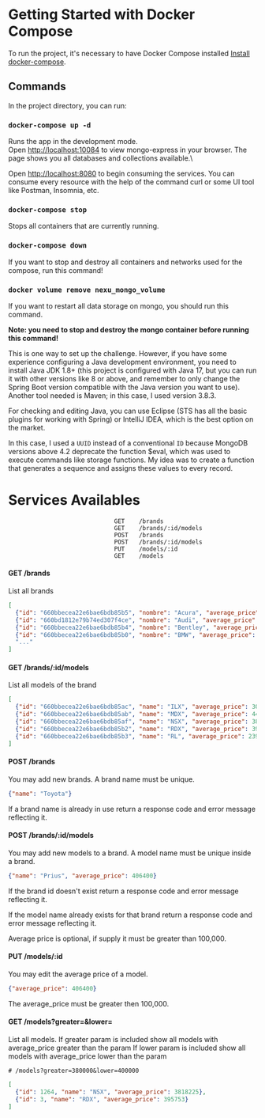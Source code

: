 # Getting Started with Docker Compose

To run the project, it's necessary to have Docker Compose installed [Install docker-compose](https://docs.docker.com/compose/install/).

## Commands

In the project directory, you can run:

### `docker-compose up -d`

Runs the app in the development mode.\
Open [http://localhost:10084](http://localhost:10084) to view mongo-express in your browser.
The page shows you all databases and collections available.\

Open [http://localhost:8080](http://localhost:8080) to begin consuming the services.
You can consume every resource with the help of the command curl or some UI tool like Postman, Insomnia, etc.


### `docker-compose stop`

Stops all containers that are currently running.

### `docker-compose down`

If you want to stop and destroy all containers and networks used for the compose, run this command!

### `docker volume remove nexu_mongo_volume`

If you want to restart all data storage on mongo, you should run this command.

**Note: you need to stop and destroy the mongo container before running this command!**

This is one way to set up the challenge. However, if you have some experience configuring a Java development environment, you need to install Java JDK 1.8+ (this project is configured with Java 17, but you can run it with other versions like 8 or above, and remember to only change the Spring Boot version compatible with the Java version you want to use). Another tool needed is Maven; in this case, I used version 3.8.3.

For checking and editing Java, you can use Eclipse (STS has all the basic plugins for working with Spring) or IntelliJ IDEA, which is the best option on the market.

In this case, I used a `UUID` instead of a conventional `ID` because MongoDB versions above 4.2 deprecate the function $eval, which was used to execute commands like storage functions. My idea was to create a function that generates a sequence and assigns these values to every record.

# Services Availables

```
                              GET    /brands
                              GET    /brands/:id/models
                              POST   /brands
                              POST   /brands/:id/models
                              PUT    /models/:id
                              GET    /models
```

#### GET /brands

List all brands 
```json
[
  {"id": "660bbecea22e6bae6bdb85b5", "nombre": "Acura", "average_price": 702109},
  {"id": "660bd1812e79b74ed307f4ce", "nombre": "Audi", "average_price": 630759},
  {"id": "660bbecea22e6bae6bdb85b4", "nombre": "Bentley", "average_price": 3342575},
  {"id": "660bbecea22e6bae6bdb85b0", "nombre": "BMW", "average_price": 858702},
  "..."
]
```

#### GET /brands/:id/models

List all models of the brand
```json
[
  {"id": "660bbecea22e6bae6bdb85ac", "name": "ILX", "average_price": 303176},
  {"id": "660bbecea22e6bae6bdb85ab", "name": "MDX", "average_price": 448193},
  {"id": "660bbecea22e6bae6bdb85af", "name": "NSX", "average_price": 3818225},
  {"id": "660bbecea22e6bae6bdb85b2", "name": "RDX", "average_price": 395753},
  {"id": "660bbecea22e6bae6bdb85b3", "name": "RL", "average_price": 239050}
]
```

#### POST /brands

You may add new brands. A brand name must be unique.

```json
{"name": "Toyota"}
```

If a brand name is already in use return a response code and error message reflecting it.


#### POST /brands/:id/models

You may add new models to a brand. A model name must be unique inside a brand.

```json
{"name": "Prius", "average_price": 406400}
```
If the brand id doesn't exist return a response code and error message reflecting it.

If the model name already exists for that brand return a response code and error message reflecting it.

Average price is optional, if supply it must be greater than 100,000.


#### PUT /models/:id

You may edit the average price of a model.

```json
{"average_price": 406400}
```
The average_price must be greater then 100,000.

#### GET /models?greater=&lower=

List all models. 
If greater param is included show all models with average_price greater than the param
If lower param is included show all models with average_price lower than the param
```
# /models?greater=380000&lower=400000
```
```json
[
  {"id": 1264, "name": "NSX", "average_price": 3818225},
  {"id": 3, "name": "RDX", "average_price": 395753}
]
```
